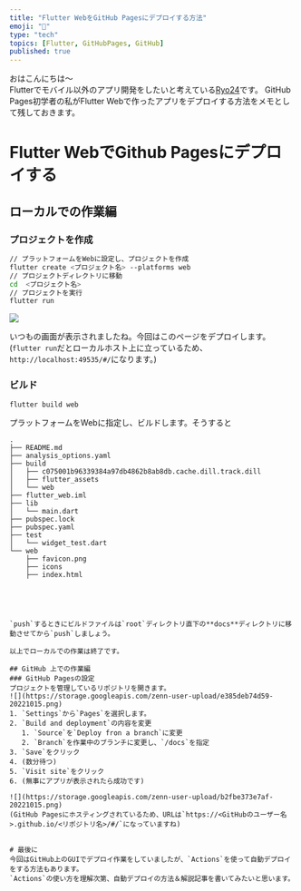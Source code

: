 ```yaml
---
title: "Flutter WebをGitHub Pagesにデプロイする方法"
emoji: "🥳"
type: "tech"
topics: [Flutter, GitHubPages, GitHub]
published: true
---
```


おはこんにちは〜  
Flutterでモバイル以外のアプリ開発をしたいと考えている[Ryo24](https://twitter.com/r0227n_)です。  
GitHub Pages初学者の私がFlutter Webで作ったアプリをデプロイする方法をメモとして残しておきます。

# Flutter WebでGithub Pagesにデプロイする
## ローカルでの作業編
### プロジェクトを作成
```bash
// プラットフォームをWebに設定し、プロジェクトを作成
flutter create <プロジェクト名> --platforms web
// プロジェクトディレクトリに移動
cd  <プロジェクト名>
// プロジェクトを実行
flutter run
```

![](https://storage.googleapis.com/zenn-user-upload/91aec3810a1f-20221015.png)

いつもの画面が表示されましたね。今回はこのページをデプロイします。
(`flutter run`だとローカルホスト上に立っているため、`http://localhost:49535/#/`になります。)

### ビルド
```bash
flutter build web 
```
プラットフォームをWebに指定し、ビルドします。そうすると
```
.
├── README.md
├── analysis_options.yaml
├── build
│   ├── c075001b96339384a97db4862b8ab8db.cache.dill.track.dill
│   ├── flutter_assets
│   └── web
├── flutter_web.iml
├── lib
│   └── main.dart
├── pubspec.lock
├── pubspec.yaml
├── test
│   └── widget_test.dart
└── web
    ├── favicon.png
    ├── icons
    ├── index.html





`push`するときにビルドファイルは`root`ディレクトリ直下の**docs**ディレクトリに移動させてから`push`しましょう。  

以上でローカルでの作業は終了です。

## GitHub 上での作業編
### GitHub Pagesの設定
プロジェクトを管理しているリポジトリを開きます。
![](https://storage.googleapis.com/zenn-user-upload/e385deb74d59-20221015.png)
1. `Settings`から`Pages`を選択します。
2. `Build and deployment`の内容を変更
   1. `Source`を`Deploy fron a branch`に変更
   2. `Branch`を作業中のブランチに変更し、`/docs`を指定
3. `Save`をクリック
4. (数分待つ)
5. `Visit site`をクリック
6. (無事にアプリが表示されたら成功です)

![](https://storage.googleapis.com/zenn-user-upload/b2fbe373e7af-20221015.png)
(GitHub Pagesにホスティングされているため、URLは`https://<GitHubのユーザー名>.github.io/<リポジトリ名>/#/`になっていますね)


# 最後に
今回はGitHub上のGUIでデプロイ作業をしていましたが、`Actions`を使って自動デプロイをする方法もあります。  
`Actions`の使い方を理解次第、自動デプロイの方法＆解説記事を書いてみたいと思います。